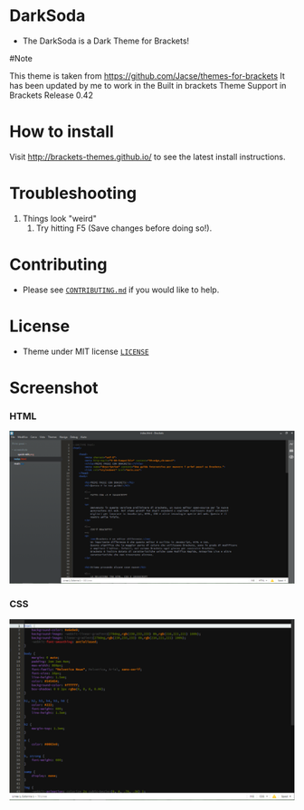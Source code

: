 # DarkSoda


* The DarkSoda is a Dark Theme for Brackets!

#Note

This theme is taken from https://github.com/Jacse/themes-for-brackets
It has been updated by me to work in the Built in brackets Theme Support in Brackets Release 0.42

# How to install

Visit http://brackets-themes.github.io/ to see the latest install instructions.

# Troubleshooting

1. Things look "weird"
	1. Try hitting F5 (Save changes before doing so!).

# Contributing

* Please see [`CONTRIBUTING.md`](CONTRIBUTING.md) if you would like to help.

# License

* Theme under MIT license [`LICENSE`](LICENSE)

# Screenshot

### HTML
![Dsoda](https://raw.githubusercontent.com/Brackets-Themes/DarkSoda/master/screenshot.png)

### CSS

![Dsoda](https://raw.githubusercontent.com/Brackets-Themes/DarkSoda/master/CSS.png)
